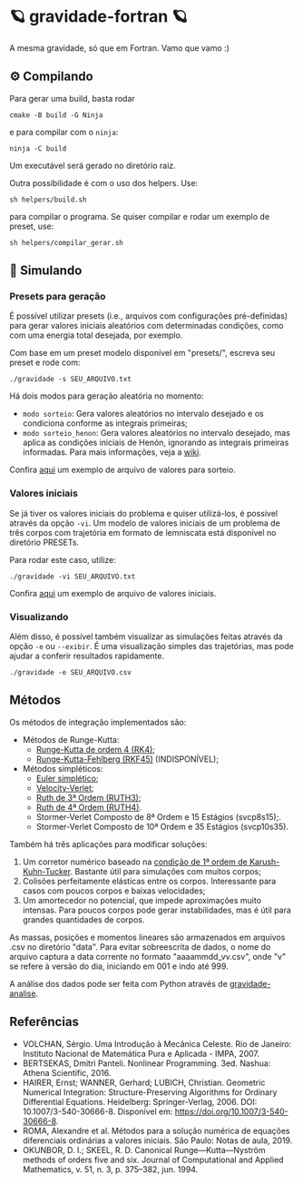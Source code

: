 # 🪐 gravidade-fortran 🪐

A mesma gravidade, só que em Fortran. Vamo que vamo :)

## ⚙️ Compilando

Para gerar uma build, basta rodar
```
cmake -B build -G Ninja
```
e para compilar com o `ninja`:

```
ninja -C build
```

Um executável será gerado no diretório raiz.

Outra possibilidade é com o uso dos helpers. Use:

```
sh helpers/build.sh
```

para compilar o programa. Se quiser compilar e rodar um exemplo de preset, use:

```
sh helpers/compilar_gerar.sh
```

## 🧮 Simulando

### Presets para geração
É possível utilizar presets (i.e., arquivos com configurações pré-definidas) para gerar valores iniciais aleatórios com determinadas condições, como com uma energia total desejada, por exemplo.

Com base em um preset modelo disponível em "presets/", escreva seu preset e rode com:

```
./gravidade -s SEU_ARQUIVO.txt
```

Há dois modos para geração aleatória no momento:
- `modo sorteio`: Gera valores aleatórios no intervalo desejado e os condiciona conforme as integrais primeiras;
- `modo sorteio_henon`: Gera valores aleatórios no intervalo desejado, mas aplica as condições iniciais de Henón, ignorando as integrais primeiras informadas. Para mais informações, veja a [wiki](https://github.com/Potalej/gravidade-fortran/wiki/Rodando).

Confira [aqui](/presets/condicionar/exemplo.txt) um exemplo de arquivo de valores para sorteio.

### Valores iniciais
Se já tiver os valores iniciais do problema e quiser utilizá-los, é possível através da opção `-vi`. Um modelo de valores iniciais de um problema de três corpos com trajetória em formato de lemniscata está disponível no diretório PRESETs.

Para rodar este caso, utilize:

```
./gravidade -vi SEU_ARQUIVO.txt
```

Confira [aqui](/presets/valores_iniciais/lemniscata.txt) um exemplo de arquivo de valores iniciais.

### Visualizando
Além disso, é possível também visualizar as simulações feitas através da opção `-e` ou `--exibir`. É uma visualização simples das trajetórias, mas pode ajudar a conferir resultados rapidamente.

```
./gravidade -e SEU_ARQUIVO.csv
```

## Métodos
Os métodos de integração implementados são:

- Métodos de Runge-Kutta:
    - [Runge-Kutta de ordem 4 (RK4)](https://pt.wikipedia.org/wiki/M%C3%A9todo_de_Runge-Kutta#O_m%C3%A9todo_Runge%E2%80%93Kutta_cl%C3%A1ssico_de_quarta_ordem);
    - [Runge-Kutta-Fehlberg (RKF45)](https://en.wikipedia.org/wiki/Runge%E2%80%93Kutta%E2%80%93Fehlberg_method) (INDISPONÍVEL);
- Métodos simpléticos:
    - [Euler simplético](https://en.wikipedia.org/wiki/Symplectic_integrator#A_first-order_example);
    - [Velocity-Verlet](https://en.wikipedia.org/wiki/Verlet_integration#Velocity_Verlet);
    - [Ruth de 3ª Ordem (RUTH3)](https://en.wikipedia.org/wiki/Symplectic_integrator#A_third-order_example);
    - [Ruth de 4ª Ordem (RUTH4)](https://en.wikipedia.org/wiki/Symplectic_integrator#A_fourth-order_example).
    - Stormer-Verlet Composto de 8ª Ordem e 15 Estágios (svcp8s15);.
    - Stormer-Verlet Composto de 10ª Ordem e 35 Estágios (svcp10s35).

Também há três aplicações para modificar soluções:

1. Um corretor numérico baseado na [condição de 1ª ordem de Karush-Kuhn-Tucker](https://en.wikipedia.org/wiki/Karush%E2%80%93Kuhn%E2%80%93Tucker_conditions). Bastante útil para simulações com muitos corpos;
2. Colisões perfeitamente elásticas entre os corpos. Interessante para casos com poucos corpos e baixas velocidades;
3. Um amortecedor no potencial, que impede aproximações muito intensas. Para poucos corpos pode gerar instabilidades, mas é útil para grandes quantidades de corpos.

As massas, posições e momentos lineares são armazenados em arquivos .csv no diretório "data". Para evitar sobreescrita de dados, o nome do arquivo captura a data corrente no formato "aaaammdd_vv.csv", onde "v" se refere à versão do dia, iniciando em 001 e indo até 999.

A análise dos dados pode ser feita com Python através de [gravidade-analise](https://github.com/Potalej/gravidade-analise).


## Referências

* VOLCHAN, Sérgio. Uma Introdução à Mecânica Celeste. Rio de Janeiro: Instituto Nacional de Matemática Pura e Aplicada - IMPA, 2007.
* BERTSEKAS, Dmitri Panteli. Nonlinear Programming. 3ed. Nashua: Athena Scientific, 2016.
* HAIRER, Ernst; WANNER, Gerhard; LUBICH, Christian. Geometric Numerical Integration: Structure-Preserving Algorithms for Ordinary Differential Equations. Heidelberg: Springer-Verlag, 2006. DOI: 10.1007/3-540-30666-8. Disponível em: https://doi.org/10.1007/3-540-30666-8.
* ROMA, Alexandre et al. Métodos para a solução numérica de equações diferenciais ordinárias a valores iniciais. São Paulo: Notas de aula, 2019.
* OKUNBOR, D. I.; SKEEL, R. D. Canonical Runge—Kutta—Nyström methods of orders five and six. Journal of Computational and Applied Mathematics, v. 51, n. 3, p. 375–382, jun. 1994. 